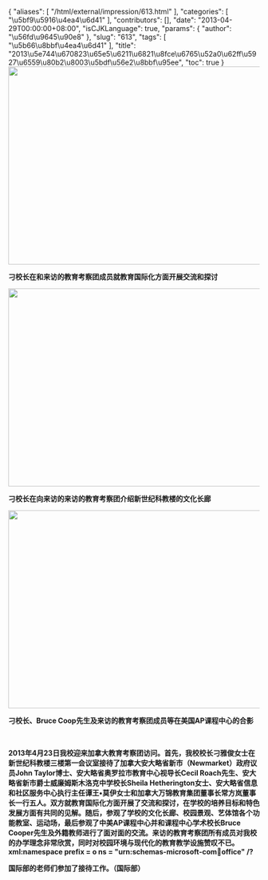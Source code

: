 {
    "aliases": [
        "/html/external/impression/613.html"
    ],
    "categories": [
        "\u5bf9\u5916\u4ea4\u6d41"
    ],
    "contributors": [],
    "date": "2013-04-29T00:00:00+08:00",
    "isCJKLanguage": true,
    "params": {
        "author": "\u56fd\u9645\u90e8"
    },
    "slug": "613",
    "tags": [
        "\u5b66\u8bbf\u4ea4\u6d41"
    ],
    "title": "2013\u5e744\u670823\u65e5\u6211\u6821\u8fce\u6765\u52a0\u62ff\u5927\u6559\u80b2\u8003\u5bdf\u56e2\u8bbf\u95ee",
    "toc": true
}
**<img
    src="https://cdn.tfls.online/mirror/full/60a3afdcab95aeeabc1fa24546643cbf3059fe37.jpg"
    style="display:block;margin-left:auto;margin-right:auto;"
    decoding="async"
    fetchpriority="auto"
    loading="lazy"
    height="397"
    width="600"
/>**

**刁校长在和来访的教育考察团成员就教育国际化方面开展交流和探讨**

**<img
    src="https://cdn.tfls.online/mirror/full/d21a1c8da857bea6f403b899b02e84cf4541efeb.jpg"
    style="display:block;margin-left:auto;margin-right:auto;"
    decoding="async"
    fetchpriority="auto"
    loading="lazy"
    height="397"
    width="600"
/>**

**刁校长在向来访的来访的教育考察团介绍新世纪科教楼的文化长廊**

**<img
    src="https://cdn.tfls.online/mirror/full/a09cfb9faeef06f7a261143510b0f612a163e8a2.jpg"
    style="display:block;margin-left:auto;margin-right:auto;"
    decoding="async"
    fetchpriority="auto"
    loading="lazy"
    height="397"
    width="600"
/>**

**刁校长、Bruce Coop先生及来访的教育考察团成员等在美国AP课程中心的合影**

 

**2013年4月23日我校迎来加拿大教育考察团访问。首先，我校校长刁雅俊女士在新世纪科教楼三楼第一会议室接待了加拿大安大略省新市（Newmarket）政府议员John Taylor博士、安大略省奥罗拉市教育中心视导长Cecil Roach先生、安大略省新市爵士威廉姆斯木洛克中学校长Sheila Hetherington女士、安大略省信息和社区服务中心执行主任谭王•莫伊女士和加拿大万锦教育集团董事长常方岚董事长一行五人。双方就教育国际化方面开展了交流和探讨，在学校的培养目标和特色发展方面有共同的见解。随后，参观了学校的文化长廊、校园景观、艺体馆各个功能教室、运动场，最后参观了中美AP课程中心并和课程中心学术校长Bruce Cooper先生及外籍教师进行了面对面的交流。来访的教育考察团所有成员对我校的办学理念非常欣赏，同时对校园环境与现代化的教育教学设施赞叹不已。xml:namespace prefix = o ns = "urn:schemas-microsoft-com:office:office" /?**

**国际部的老师们参加了接待工作。（国际部）**

